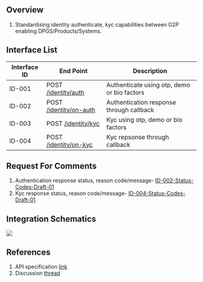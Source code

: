 ## Overview
1. Standardising identity authenticate, kyc capabilities between G2P enabling DPGS/Products/Systems.

## Interface List

| Interface ID | End Point | Description | 
| ------------ | --------- | ----------- |
| ID-001 | POST [/identity/auth](https://g2p-connect.github.io/specs/dist/g2p-identity.html#operation/post_g2p_id_auth) | Authenticate using otp, demo or bio factors | 
| ID-002 | POST [/identity/on-auth](https://g2p-connect.github.io/specs/dist/g2p-identity.html#operation/post_g2p_id_on-auth) | Authentication response through callback | 
| ID-003 | POST [/identity/kyc](https://g2p-connect.github.io/specs/dist/g2p-identity.html#operation/put_g2p_id_kyc) | Kyc using otp, demo or bio factors |
| ID-004 | POST [/identity/on-kyc](https://g2p-connect.github.io/specs/dist/g2p-identity.html#operation/put_g2p_id_on-kyc) | Kyc repsonse through callback |

## Request For Comments
1. Authentication response status, reason code/message- [ID-002-Status-Codes-Draft-01](https://github.com/G2P-Connect/specs/blob/draft/docs/rfc/specs-draft/ID-002-Status-Codes-Draft-01.md)
2. Kyc response status, reason code/message- [ID-004-Status-Codes-Draft-01](https://github.com/G2P-Connect/specs/blob/draft/docs/rfc/specs-draft/ID-004-Status-Codes-Draft-01.md)

## Integration Schematics
![](./images/draw.io/interface-identity.drawio.png)


## References
1. API specification [link](https://g2p-connect.github.io/specs/dist/g2p-identity.html)
2. Discussion [thread](https://github.com/G2P-Connect/.github/discussions)